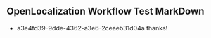 ## OpenLocalization Workflow Test MarkDown
* a3e4fd39-9dde-4362-a3e6-2ceaeb31d04a 
thanks!<!--HONumber=Mar16_HO3-->

